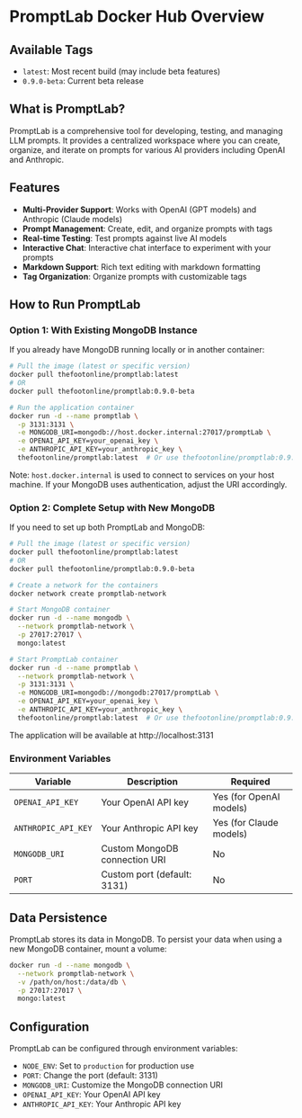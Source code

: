 # PromptLab Docker Hub Overview

## Available Tags

- `latest`: Most recent build (may include beta features)
- `0.9.0-beta`: Current beta release

## What is PromptLab?

PromptLab is a comprehensive tool for developing, testing, and managing LLM prompts. It provides a centralized workspace where you can create, organize, and iterate on prompts for various AI providers including OpenAI and Anthropic.

## Features

- **Multi-Provider Support**: Works with OpenAI (GPT models) and Anthropic (Claude models)
- **Prompt Management**: Create, edit, and organize prompts with tags
- **Real-time Testing**: Test prompts against live AI models
- **Interactive Chat**: Interactive chat interface to experiment with your prompts
- **Markdown Support**: Rich text editing with markdown formatting
- **Tag Organization**: Organize prompts with customizable tags

## How to Run PromptLab

### Option 1: With Existing MongoDB Instance

If you already have MongoDB running locally or in another container:

```bash
# Pull the image (latest or specific version)
docker pull thefootonline/promptlab:latest
# OR
docker pull thefootonline/promptlab:0.9.0-beta

# Run the application container
docker run -d --name promptlab \
  -p 3131:3131 \
  -e MONGODB_URI=mongodb://host.docker.internal:27017/promptLab \
  -e OPENAI_API_KEY=your_openai_key \
  -e ANTHROPIC_API_KEY=your_anthropic_key \
  thefootonline/promptlab:latest  # Or use thefootonline/promptlab:0.9.0-beta for the specific version
```

Note: `host.docker.internal` is used to connect to services on your host machine. If your MongoDB uses authentication, adjust the URI accordingly.

### Option 2: Complete Setup with New MongoDB

If you need to set up both PromptLab and MongoDB:

```bash
# Pull the image (latest or specific version)
docker pull thefootonline/promptlab:latest
# OR
docker pull thefootonline/promptlab:0.9.0-beta

# Create a network for the containers
docker network create promptlab-network

# Start MongoDB container
docker run -d --name mongodb \
  --network promptlab-network \
  -p 27017:27017 \
  mongo:latest

# Start PromptLab container
docker run -d --name promptlab \
  --network promptlab-network \
  -p 3131:3131 \
  -e MONGODB_URI=mongodb://mongodb:27017/promptLab \
  -e OPENAI_API_KEY=your_openai_key \
  -e ANTHROPIC_API_KEY=your_anthropic_key \
  thefootonline/promptlab:latest  # Or use thefootonline/promptlab:0.9.0-beta for the specific version
```

The application will be available at http://localhost:3131

### Environment Variables

| Variable | Description | Required |
|----------|-------------|----------|
| `OPENAI_API_KEY` | Your OpenAI API key | Yes (for OpenAI models) |
| `ANTHROPIC_API_KEY` | Your Anthropic API key | Yes (for Claude models) |
| `MONGODB_URI` | Custom MongoDB connection URI | No |
| `PORT` | Custom port (default: 3131) | No |

## Data Persistence

PromptLab stores its data in MongoDB. To persist your data when using a new MongoDB container, mount a volume:

```bash
docker run -d --name mongodb \
  --network promptlab-network \
  -v /path/on/host:/data/db \
  -p 27017:27017 \
  mongo:latest
```

## Configuration

PromptLab can be configured through environment variables:

- `NODE_ENV`: Set to `production` for production use
- `PORT`: Change the port (default: 3131)
- `MONGODB_URI`: Customize the MongoDB connection URI
- `OPENAI_API_KEY`: Your OpenAI API key
- `ANTHROPIC_API_KEY`: Your Anthropic API key